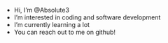 - Hi, I’m @Absolute3
- I’m interested in coding and software development
- I’m currently learning a lot
- You can reach out to me on github!

<!---
Absolute3/Absolute3 is a ✨ special ✨ repository because its `README.md` (this file) appears on your GitHub profile.
You can click the Preview link to take a look at your changes.
--->

